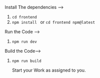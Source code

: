 Install The dependencies -->

1. `cd frontend`
2. `npm install ` or `cd frontend npm@latest`

Run the Code -->

1. `npm run dev`

Build the Code-->

1. `npm run build`

   Start your Work as assigned to you.
